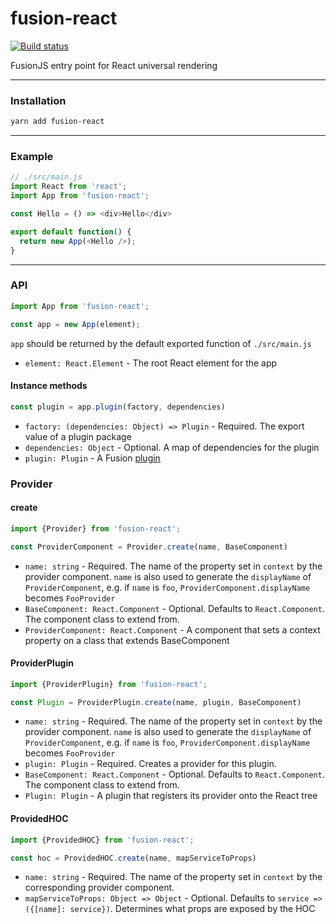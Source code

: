 # fusion-react

[![Build status](https://badge.buildkite.com/4c8b6bc04b61175d66d26b54b1d88d52e24fecb1b537c54551.svg?branch=master)](https://buildkite.com/uberopensource/fusion-react?branch=master)


FusionJS entry point for React universal rendering

---

### Installation

```sh
yarn add fusion-react
```

---

### Example

```js
// ./src/main.js
import React from 'react';
import App from 'fusion-react';

const Hello = () => <div>Hello</div>

export default function() {
  return new App(<Hello />);
}
```

---

### API

```js
import App from 'fusion-react';

const app = new App(element);
```

`app` should be returned by the default exported function of `./src/main.js`

- `element: React.Element` - The root React element for the app

#### Instance methods

```js
const plugin = app.plugin(factory, dependencies)
```

- `factory: (dependencies: Object) => Plugin` - Required. The export value of a plugin package
- `dependencies: Object` - Optional. A map of dependencies for the plugin
- `plugin: Plugin` - A Fusion [plugin](../core#plugin-api)

### Provider

#### create

```js
import {Provider} from 'fusion-react';

const ProviderComponent = Provider.create(name, BaseComponent)
```

- `name: string` - Required. The name of the property set in `context` by the provider component. `name` is also used to generate the `displayName` of `ProviderComponent`, e.g. if `name` is `foo`, `ProviderComponent.displayName` becomes `FooProvider`
- `BaseComponent: React.Component` - Optional. Defaults to `React.Component`. The component class to extend from.
- `ProviderComponent: React.Component` - A component that sets a context property on a class that extends BaseComponent

#### ProviderPlugin

```js
import {ProviderPlugin} from 'fusion-react';

const Plugin = ProviderPlugin.create(name, plugin, BaseComponent)
```

- `name: string` - Required. The name of the property set in `context` by the provider component. `name` is also used to generate the `displayName` of `ProviderComponent`, e.g. if `name` is `foo`, `ProviderComponent.displayName` becomes `FooProvider`
- `plugin: Plugin` - Required. Creates a provider for this plugin.
- `BaseComponent: React.Component` - Optional. Defaults to `React.Component`. The component class to extend from.
- `Plugin: Plugin` - A plugin that registers its provider onto the React tree

#### ProvidedHOC

```js
import {ProvidedHOC} from 'fusion-react';

const hoc = ProvidedHOC.create(name, mapServiceToProps)
```

- `name: string` - Required. The name of the property set in `context` by the corresponding provider component.
- `mapServiceToProps: Object => Object` - Optional. Defaults to `service => ({[name]: service})`. Determines what props are exposed by the HOC
